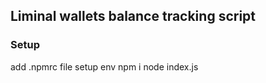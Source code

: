 ## Liminal wallets balance tracking script

### Setup
add .npmrc file
setup env 
npm i
node index.js
